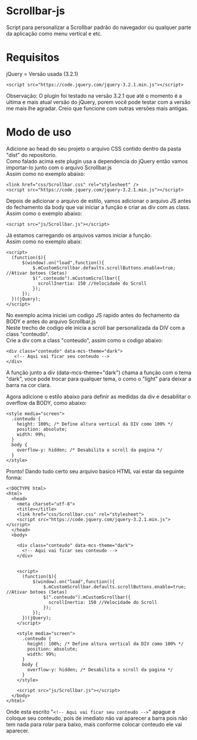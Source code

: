 # Scrollbar-js

Script para personalizar a Scrollbar padrão do navegador ou qualquer parte da aplicação como menu vertical e etc.

# Requisitos

jQuery = Versão usada (3.2.1)

```
<script src="https://code.jquery.com/jquery-3.2.1.min.js"></script>
```
Observação: O plugin foi testado na versão 3.2.1 que até o momento é a ultima e mais atual versão do jQuery, porem você pode testar com a versão me mais lhe agradar. Creio que funcione com outras versões mais antigas.

# Modo de uso

Adicione ao head do seu projeto o arquivo CSS contido dentro da pasta "dist" do repositorio.<br>
Como falado acima este plugin usa a dependencia do jQuery então vamos importar-lo junto com o arquivo Scrollbar.js<br>
Assim como no exemplo abaixo:


```
<link href="css/Scrollbar.css" rel="stylesheet" />
<script src="https://code.jquery.com/jquery-3.2.1.min.js"></script>
```

Depois de adicionar o arquivo de estilo, vamos adicionar o arquivo JS antes do fechamento da body que vai iniciar a função e criar as div com as class.<br>
Assim como o exemplo abaixo:


```
<script src="js/Scrollbar.js"></script>
```

Já estamos carregando os arquivos vamos iniciar a função.<br>
Assim como no exemplo abaix:

```
<script>
  (function($){
      $(window).on("load",function(){
          $.mCustomScrollbar.defaults.scrollButtons.enable=true; //Ativar botoes (Setas)
          $(".conteudo").mCustomScrollbar({
            scrollInertia: 150 //Velocidade do Scroll
          });
      });
  })(jQuery);
</script>
```

No exemplo acima iniciei um codigo JS rapido antes do fechamento da BODY e antes do arquivo Scrollbar.js<br>
Neste trecho de codigo ele inicia a scroll bar personalizada da DIV com a class "conteudo".<br>
Crie a div com a class "conteudo", assim como o codigo abaixo:


```
<div class="conteudo" data-mcs-theme="dark">
   <!-- Aqui vai ficar seu conteudo -->
</div>
```

A função junto a div (data-mcs-theme="dark") chama a função com o tema "dark", voce pode trocar para qualquer tema, o como o "light" para deixar a barra na cor clara.<br>

Agora adicione o estilo abaixo para definir as medidas da div e desabilitar o overflow da BODY, como abaixo:

```
<style media="screen">
  .conteudo {
    height: 100%; /* Define altura vertical da DIV como 100% */
    position: absolute;
    width: 99%;
  }
  body {
    overflow-y: hidden; /* Desabilita o scroll da pagina */
  }
</style>
```


Pronto! Dando tudo certo seu arquivo basico HTML vai estar da seguinte forma:

```
<!DOCTYPE html>
<html>
  <head>
    <meta charset="utf-8">
    <title></title>
    <link href="css/Scrollbar.css" rel="stylesheet">
    <script src="https://code.jquery.com/jquery-3.2.1.min.js"></script>
  </head>
  <body>

    <div class="conteudo" data-mcs-theme="dark">
      <!-- Aqui vai ficar seu conteudo -->
    </div>


    <script>
      (function($){
          $(window).on("load",function(){
              $.mCustomScrollbar.defaults.scrollButtons.enable=true; //Ativar botoes (Setas)
              $(".conteudo").mCustomScrollbar({
                scrollInertia: 150 //Velocidade do Scroll
              });
          });
      })(jQuery);
    </script>

    <style media="screen">
      .conteudo {
        height: 100%; /* Define altura vertical da DIV como 100% */
        position: absolute;
        width: 99%;
      }
      body {
        overflow-y: hidden; /* Desabilita o scroll da pagina */
      }
    </style>

    <script src="js/Scrollbar.js"></script>
  </body>
</html>

```

Onde esta escrito "```<!-- Aqui vai ficar seu conteudo -->```" apague e coloque seu conteudo, pois de imediato não vai aparecer a barra pois não tem nada para rolar para baixo, mais conforme colocar conteudo ele vai aparecer.
